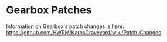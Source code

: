 # Gearbox Patches
Information on Gearbox's patch changes is here: https://github.com/HWRM/KarosGraveyard/wiki/Patch-Changes
